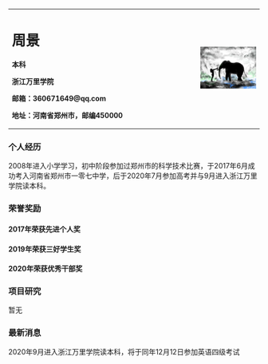 <table border="0">
  <tr>
    <td width="75%">
      <h1>周景</h1>
      <p><b>本科</b></p>
      <p><b>浙江万里学院</b></p>
      <p><b>邮箱：360671649@qq.com</b></p>
      <p><b>地址：河南省郑州市，邮编450000</b></p>
    </td>
    <td width="25%">
      <img src="/2020015101.jpg" width="100%">    
    </td>
  </tr>
</table>

### 个人经历
2008年进入小学学习，初中阶段参加过郑州市的科学技术比赛，于2017年6月成功考入河南省郑州市一零七中学，后于2020年7月参加高考并与9月进入浙江万里学院读本科。

### 荣誉奖励
#### 2017年荣获先进个人奖
#### 2019年荣获三好学生奖
#### 2020年荣获优秀干部奖

### 项目研究
暂无

### 最新消息
2020年9月进入浙江万里学院读本科，将于同年12月12日参加英语四级考试
